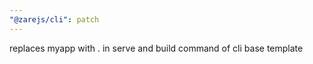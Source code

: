 ```yaml
---
"@zarejs/cli": patch
---
```


replaces myapp with . in serve and build command of cli base template
